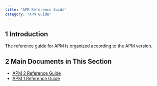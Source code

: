 ```yaml
---
title: "APM Reference Guide"
category: "APM Guide"
---
```


## 1 Introduction

The reference guide for APM  is organized according to the APM version.

## 2 Main Documents in This Section

* [APM 2 Reference Guide](rg2-apm)
* [APM 1 Reference Guide](rg1-apm)

